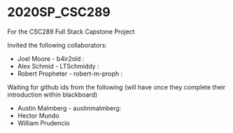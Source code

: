 # 2020SP_CSC289
For the CSC289 Full Stack Capstone Project

Invited the following collaborators:
- Joel Moore - b4ir2old :
- Alex Schmid - LTSchmiddy :
- Robert Propheter - robert-m-proph : 


Waiting for github ids from the following (will have once they complete their introduction within blackboard)
- Austin Malmberg - austinmalmberg:
- Hector Mundo
- William Prudencio
